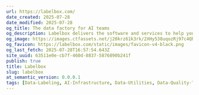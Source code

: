```yaml
---
url: https://labelbox.com/
date_created: 2025-07-28
date_modified: 2025-07-28
og_title: The data factory for AI teams
og_description: Labelbox delivers the software and services to help you build, operate, or staff your data factory
og_image: https://images.ctfassets.net/j20krz61k3rk/2XHy538uqozRj97c4QhbqU/57ee18af1748d7df9259bb49d4d96c10/home-social.png
og_favicon: https://labelbox.com/static/images/favicon-v4-black.png
og_last_fetch: 2025-07-28T16:57:54.643Z
site_uuid: 63511e0e-cb7f-460d-8837-5876890b241f
publish: true
title: Labelbox
slug: labelbox
at_semantic_version: 0.0.0.1
tags: [Data-Labeling, AI-Infrastructure, Data-Utilities, Data-Quality-Tools, Data-Wrangling, Data-Pipelines, Data-Fractories, Check-It-Out]
---
```

